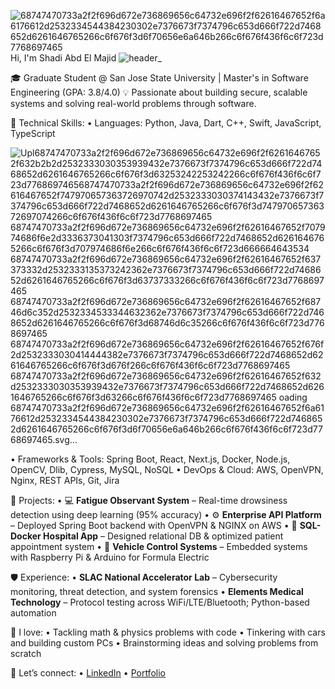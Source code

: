 ![68747470733a2f2f696d672e736869656c64732e696f2f62616467652f6a6176612d2532334544384230302e7376673f7374796c653d666f722d7468652d6261646765266c6f676f3d6f70656e6a646b266c6f676f436f6c6f723d7768697465](https://github.com/user-attachments/assets/a849c69d-ffcd-4923-8b90-bd8f9133c4c1)Hi, I'm Shadi Abd El Majid 
![header_](https://github.com/user-attachments/assets/0126ecd5-2006-47a6-a680-c76868f1085e)


🎓 Graduate Student @ San Jose State University | Master's in Software Engineering (GPA: 3.8/4.0)
💡 Passionate about building secure, scalable systems and solving real-world problems through software.

🔧 Technical Skills:
  • Languages: Python, Java, Dart, C++, Swift, JavaScript, TypeScript

![Upl![68747470733a2f2f696d672e736869656c64732e696f2f62616467652f632b2b2d2532333030353939432e7376673f7374796c653d666f722d7468652d6261646765266c6f676f3d63253242253242266c6f676f436f6c6f723d7768697465](https://github.com/user-attachments/assets/f4f0d9fc-aae5-4d47-b9ca-d16a6f81a122)![68747470733a2f2f696d672e736869656c64732e696f2f62616467652f747970657363726970742d2532333030374143432e7376673f7374796c653d666f722d7468652d6261646765266c6f676f3d74797065736372697074266c6f676f436f6c6f723d7768697465](https://github.com/user-attachments/assets/d5081e17-17e3-4dd0-b2f9-b29eaac18c87)
![68747470733a2f2f696d672e736869656c64732e696f2f62616467652f707974686f6e2d3336373041303f7374796c653d666f722d7468652d6261646765266c6f676f3d707974686f6e266c6f676f436f6c6f723d666664643534](https://github.com/user-attachments/assets/86a7229c-6f9e-4496-aa3d-707af6719eee)
![68747470733a2f2f696d672e736869656c64732e696f2f62616467652f637373332d2532333135373242362e7376673f7374796c653d666f722d7468652d6261646765266c6f676f3d63737333266c6f676f436f6c6f723d7768697465](https://github.com/user-attachments/assets/38253516-5681-4ae6-a433-fabc87a0b75c)
![68747470733a2f2f696d672e736869656c64732e696f2f62616467652f68746d6c352d2532334533344632362e7376673f7374796c653d666f722d7468652d6261646765266c6f676f3d68746d6c35266c6f676f436f6c6f723d7768697465](https://github.com/user-attachments/assets/26fe6839-d2b3-498c-95d4-831c95542638)
![68747470733a2f2f696d672e736869656c64732e696f2f62616467652f676f2d2532333030414444382e7376673f7374796c653d666f722d7468652d6261646765266c6f676f3d676f266c6f676f436f6c6f723d7768697465](https://github.com/user-attachments/assets/a3cad0e5-64d3-46dd-8e83-aacd0c42f954)
![68747470733a2f2f696d672e736869656c64732e696f2f62616467652f632d2532333030353939432e7376673f7374796c653d666f722d7468652d6261646765266c6f676f3d63266c6f676f436f6c6f723d7768697465](https://github.com/user-attachments/assets/d68707c0-d58f-4920-8f25-0d8b2da8f534)
oading 68747470733a2f2f696d672e736869656c64732e696f2f62616467652f6a6176612d2532334544384230302e7376673f7374796c653d666f722d7468652d6261646765266c6f676f3d6f70656e6a646b266c6f676f436f6c6f723d7768697465.svg…]()

  
  • Frameworks & Tools: Spring Boot, React, Next.js, Docker, Node.js, OpenCV, Dlib, Cypress, MySQL, NoSQL
  • DevOps & Cloud: AWS, OpenVPN, Nginx, REST APIs, Git, Jira






📂 Projects:
  • 💻 **Fatigue Observant System** – Real-time drowsiness detection using deep learning (95% accuracy)
  • ⚙️ **Enterprise API Platform** – Deployed Spring Boot backend with OpenVPN & NGINX on AWS
  • 🏥 **SQL-Docker Hospital App** – Designed relational DB & optimized patient appointment system
  • 🚗 **Vehicle Control Systems** – Embedded systems with Raspberry Pi & Arduino for Formula Electric

🛡️ Experience:
  • **SLAC National Accelerator Lab** – Cybersecurity monitoring, threat detection, and system forensics
  • **Elements Medical Technology** – Protocol testing across WiFi/LTE/Bluetooth; Python-based automation

🧠 I love:
  • Tackling math & physics problems with code
  • Tinkering with cars and building custom PCs
  • Brainstorming ideas and solving problems from scratch

🔗 Let’s connect:
  • [LinkedIn](https://www.linkedin.com/in/shadi-abd-el-majid-3227381aa)
  • [Portfolio](https://sh-abd.github.io/)
